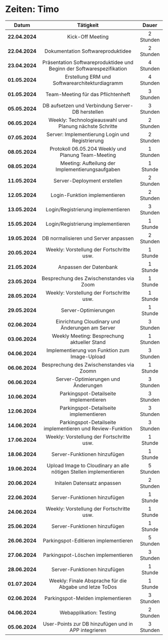 # Zeiten: Timo

|     Datum      |             Tätigkeit             |   Dauer   |
| :------------: | :-------------------------------: | :-------: |
| **22.04.2024** |         Kick-Off Meeting          | 2 Stunden |
| **22.04.2024** | Dokumentation Softwareproduktidee | 2 Stunden |
| **23.04.2024** | Präsentation Softwareproduktidee und Beginn der Softwarespezifikation | 4 Stunden  |
|   **01.05.2024**   |                    Erstellung ERM und Softwarearchitekturdiagramm               | 4 Stunden  |
|   **01.05.2024**   |                   Team-Meeting für das Pflichtenheft               | 3 Stunden  |
|   **05.05.2024**   |                   DB aufsetzen und Verbindung Server-DB herstellen                |  3 Stunden  |
|   **06.05.2024**   |          Weekly: Technologieauswahl und Planung nächste Schritte                          | 2 Stunden  |
|   **07.05.2024**   |         Server: Implementierung Login und Registrierung                         | 2 Stunden  |
|   **08.05.2024**   |          Protokoll 06.05.204 Weekly und Planung Team-Meeting                          | 1 Stunden  |
|   **08.05.2024**   |          Meeting: Aufteilung der Implementierungsaufgaben                             | 1 Stunde  |
|   **11.05.2024**   |          Server-Deployment erstellen                             | 2 Stunden  |
|   **12.05.2024**   |          Login-Funktion implementieren                            | 2 Stunden  |
|   **13.05.2024**   |          Login/Registrierung implementieren                           | 3 Stunden  |
|   **15.05.2024**   |          Login/Registrierung implementieren                          | 1 Stunde  |
|   **19.05.2024**   |          DB normalisieren und Server anpassen                        | 2 Stunden  |
|   **20.05.2024**   |          Weekly: Vorstellung der Fortschritte usw.                         | 1 Stunde  |
|   **21.05.2024**   |          Anpassen der Datenbank                          | 1 Stunde  |
|   **23.05.2024**   |          Besprechung des Zwischenstandes via Zoom                         | 1 Stunde  |
|   **28.05.2024**   |          Weekly: Vorstellung der Fortschritte usw.                         | 1 Stunde  |
| **29.05.2024** |                      Server-Optimierungen                     |  1 Stunde   |
| **02.06.2024** |                      Einrichtung Cloudinary und Änderungen am Server                      |  3 Stunden  |
| **03.06.2024** |           Weekly Meeting: Besprechung aktueller Stand           |  1 Stunden  |
| **04.06.2024** |                      Implementierung von Funktion zum Image-Upload                     |  3 Stunden  |
| **06.06.2024** |                      Besprechung des Zwischenstandes via Zoomn                      |  1 Stunde  |
| **06.06.2024** |                      Server-Optimierungen und Änderungen                      |  3 Stunden  |
| **10.06.2024** |                      Parkingspot-Detailseite implementieren                      |  3 Stunden  |
| **12.06.2024** |                      Parkingspot-Detailseite implementieren                      |  3 Stunden  |
| **14.06.2024** |                 Parkingspot-Detailseite implementieren und Review-Funktion          |  3 Stunden  |
| **17.06.2024** |                      Weekly: Vorstellung der Fortschritte usw.                      |  1 Stunde  |
| **18.06.2024** |                 Server-Funktionen hinzufügen          |  1 Stunde  |
| **19.06.2024** |                 Upload Image to Cloudinary an alle nötigen Stellen implementieren         |  5 Stunden  |
| **20.06.2024** |                 Initalen Datensatz anpassen          |  2 Stunden  |
| **22.06.2024** |                 Server-Funktionen hinzufügen          |  1 Stunde  |
| **24.06.2024** |                 Weekly: Vorstellung der Fortschritte usw.                      |  1 Stunde  |
| **25.06.2024** |                 Server-Funktionen hinzufügen          |  1 Stunde  |
| **26.06.2024** |                 Parkingspot-Editieren implementieren          |  5 Stunden  |
| **27.06.2024** |                 Parkingspot-Löschen implementieren          |  3 Stunden  |
| **28.06.2024** |                 Server-Funktionen hinzufügen          |  1 Stunde  |
| **01.07.2024** |                 Weekly: Finale Absprache für die Abgabe und letze ToDos               |  1 Stunde  |
| **02.06.2024** |                 Parkingspot-Melden implementieren          |  3 Stunden  |
| **04.06.2024** |                 Webapplikation: Testing          |  2 Stunden  |
| **05.06.2024** |                 User-Points zur DB hinzufügen und in APP integrieren          |  3 Stunden  |
